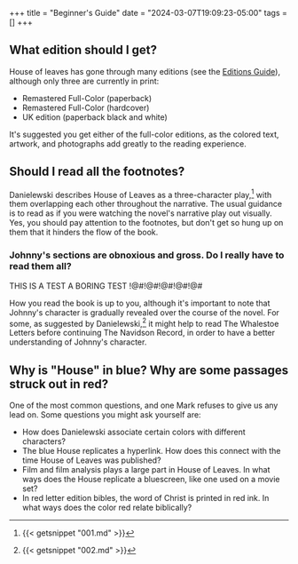 +++
title = "Beginner's Guide"
date = "2024-03-07T19:09:23-05:00"
tags = []
+++

## What edition should I get?

House of leaves has gone through many editions (see the [Editions Guide](#)), although only three are currently in print:

- Remastered Full-Color (paperback)
- Remastered Full-Color (hardcover)
- UK edition (paperback black and white)

It's suggested you get either of the full-color editions, as the colored text, artwork, and photographs add greatly to the reading experience.

## Should I read all the footnotes?

Danielewski describes House of Leaves as a three-character play,[^1] with them overlapping each other throughout the narrative.
The usual guidance is to read as if you were watching the novel's narrative play out visually.
Yes, you should pay attention to the footnotes, but don't get so hung up on them that it hinders the flow of the book.

### Johnny's sections are obnoxious and gross. Do I really have to read them all?

THIS IS A TEST A BORING TEST !@#!@#!@#!@#!@#

How you read the book is up to you, although it's important to note that Johnny's character is gradually revealed over the course of the novel.
For some, as suggested by Danielewski,[^2] it might help to read The Whalestoe Letters before continuing The Navidson Record, in order to have a better understanding of Johnny's character.

## Why is "House" in blue? Why are some passages struck out in red?

One of the most common questions, and one Mark refuses to give us any lead on. Some questions you might ask yourself are:

- How does Danielewski associate certain colors with different characters?
- The blue House replicates a hyperlink. How does this connect with the time House of Leaves was published?
- Film and film analysis plays a large part in House of Leaves. In what ways does the House replicate a bluescreen, like one used on a movie set?
- In red letter edition bibles, the word of Christ is printed in red ink. In what ways does the color red relate biblically?

[^1]: {{< getsnippet "001.md" >}}
[^2]: {{< getsnippet "002.md" >}}
